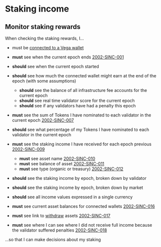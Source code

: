 # Staking income

## Monitor staking rewards

When checking the staking rewards, I...

- must be [connected to a Vega wallet](0002-WCON-connect_vega_wallet.md)

- **must** see when the current epoch ends <a name="2002-SINC-001" href="#2002-SINC-001">2002-SINC-001</a>
- **should** see when the current epoch started
- **should** see how much the connected wallet might earn at the end of the epoch (with some assumptions)
  - **should** see the balance of all infrastructure fee accounts for the current epoch
  - **should** see real time validator score for the current epoch
  - **should** see if any validators have had a penalty this epoch
- **must** see the sum of Tokens I have nominated to each validator in the current epoch <a name="2002-SINC-007" href="#2002-SINC-007">2002-SINC-007</a>
- **should** see what percentage of my Tokens I have nominated to each validator in the current epoch
- **must** see the staking income I have received for each epoch previous <a name="2002-SINC-009" href="#2002-SINC-009">2002-SINC-009</a>
  - **must** see asset name <a name="2002-SINC-010" href="#2002-SINC-010">2002-SINC-010</a>
  - **must** see balance of asset <a name="2002-SINC-011" href="#2002-SINC-011">2002-SINC-011</a>
  - **must** see type (organic or treasury) <a name="2002-SINC-012" href="#2002-SINC-012">2002-SINC-012</a>
- **should** see the staking income by epoch, broken down by validator
- **should** see the staking income by epoch, broken down by market

- **should** see all income values expressed in a single currency

- **must** see current asset balances for connected wallets <a name="2002-SINC-016" href="#2002-SINC-016">2002-SINC-016</a>
- **must** see link to [withdraw](1002-WITH-withdraw.md) assets <a name="2002-SINC-017" href="#2002-SINC-017">2002-SINC-017</a>

- **must** see where I can see where I did not receive full income because the validator suffered penalties <a name="2002-SINC-018" href="#2002-SINC-018">2002-SINC-018</a>

...so that I can make decisions about my staking
